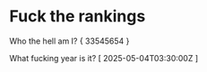 # Fuck the rankings

Who the hell am I?
{ 33545654 }

What fucking year is it?
[ 2025-05-04T03:30:00Z ]
